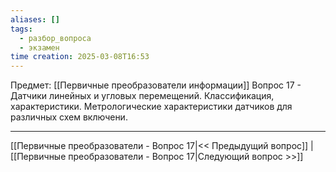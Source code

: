 ```yaml
---
aliases: []
tags:
  - разбор_вопроса
  - экзамен
time creation: 2025-03-08T16:53
---
```

Предмет: [[Первичные преобразователи информации]]
Вопрос 17 - Датчики линейных и угловых перемещений. Классификация, характеристики. Метрологические характеристики датчиков для различных схем включени.



---
[[Первичные преобразователи - Вопрос 17|<< Предыдущий вопрос]] | [[Первичные преобразователи - Вопрос 17|Следующий вопрос >>]]